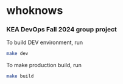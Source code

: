# whoknows
### KEA DevOps Fall 2024 group project  

To build DEV environment, run
```bash
make dev
```

To make production build, run
```bash
make build
```